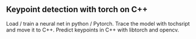 ## Keypoint detection with torch on C++

Load / train a neural net in python / Pytorch. Trace the model with tochsript and move it to C++. Predict keypoints in C++ with libtorch and opencv.